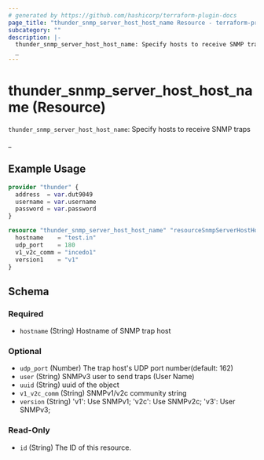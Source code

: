 ```yaml
---
# generated by https://github.com/hashicorp/terraform-plugin-docs
page_title: "thunder_snmp_server_host_host_name Resource - terraform-provider-thunder"
subcategory: ""
description: |-
  thunder_snmp_server_host_host_name: Specify hosts to receive SNMP traps
  _
---
```


# thunder_snmp_server_host_host_name (Resource)

`thunder_snmp_server_host_host_name`: Specify hosts to receive SNMP traps

_

## Example Usage

```terraform
provider "thunder" {
  address  = var.dut9049
  username = var.username
  password = var.password
}

resource "thunder_snmp_server_host_host_name" "resourceSnmpServerHostHostNameTest" {
  hostname    = "test.in"
  udp_port    = 180
  v1_v2c_comm = "incedo1"
  version1    = "v1"
}
```

<!-- schema generated by tfplugindocs -->
## Schema

### Required

- `hostname` (String) Hostname of SNMP trap host

### Optional

- `udp_port` (Number) The trap host's UDP port number(default: 162)
- `user` (String) SNMPv3 user to send traps (User Name)
- `uuid` (String) uuid of the object
- `v1_v2c_comm` (String) SNMPv1/v2c community string
- `version` (String) 'v1': Use SNMPv1; 'v2c': Use SNMPv2c; 'v3': User SNMPv3;

### Read-Only

- `id` (String) The ID of this resource.


